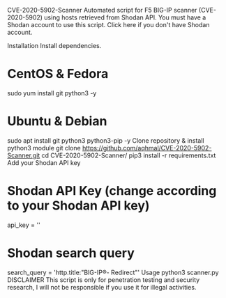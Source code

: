 CVE-2020-5902-Scanner
Automated script for F5 BIG-IP scanner (CVE-2020-5902) using hosts retrieved from Shodan API. You must have a Shodan account to use this script. Click here if you don't have Shodan account.

Installation
Install dependencies.
# CentOS & Fedora
sudo yum install git python3 -y

# Ubuntu & Debian
sudo apt install git python3 python3-pip -y
Clone repository & install python3 module
git clone https://github.com/aqhmal/CVE-2020-5902-Scanner.git
cd CVE-2020-5902-Scanner/
pip3 install -r requirements.txt
Add your Shodan API key
# Shodan API Key (change according to your Shodan API key)
api_key = ''
# Shodan search query
search_query = 'http.title:"BIG-IP&reg;- Redirect"'
Usage
python3 scanner.py
DISCLAIMER
This script is only for penetration testing and security research, I will not be responsible if you use it for illegal activities.
